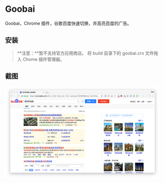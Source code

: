 # Goobai
Goobai，Chrome 插件，谷歌百度快速切换，并高亮百度的广告。

安装
----
>**注意：**暂不支持官方应用商店。
将 build 目录下的 goobai.crx 文件拖入 Chome 插件管理器。

截图
----
![Googbai Screenshot](docs/screenshot.png)
